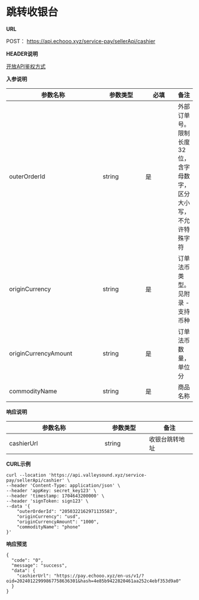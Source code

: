# 跳转收银台

**URL**

POST： https://api.echooo.xyz/service-pay/sellerApi/cashier



**HEADER说明**

[开放API鉴权方式](../kai-fang-api-jian-quan-fang-shi/)



**入参说明**

<table><thead><tr><th width="242">参数名称</th><th width="104">参数类型</th><th width="76">必填</th><th>备注</th></tr></thead><tbody><tr><td>outerOrderId</td><td>string</td><td>是</td><td>外部订单号。限制长度32位，含字母数字，区分大小写，不允许特殊字符</td></tr><tr><td>originCurrency</td><td>string</td><td>是</td><td>订单法币类型。见附录 - 支持币种</td></tr><tr><td>originCurrencyAmount</td><td>string</td><td>是</td><td>订单法币数量，单位分</td></tr><tr><td>commodityName</td><td>string</td><td>是</td><td>商品名称</td></tr></tbody></table>



**响应说明**

<table><thead><tr><th width="242">参数名称</th><th width="104">参数类型</th><th>备注</th></tr></thead><tbody><tr><td>cashierUrl</td><td>string</td><td>收银台跳转地址</td></tr></tbody></table>



**CURL示例**

```
curl --location 'https://api.valleysound.xyz/service-pay/sellerApi/cashier' \
--header 'Content-Type: application/json' \
--header 'appKey: secret_key123' \
--header 'timestamp: 1704643200000' \
--header 'signToken: sign123' \
--data '{
    "outerOrderId": "2050322162971135583",
    "originCurrency": "usd",
    "originCurrencyAmount": "1000",
    "commodityName": "phone"
}'
```



**响应预览**

```
{
  "code": "0",
  "message": "success",
  "data": {
    "cashierUrl": "https://pay.echooo.xyz/en-us/v1/?oid=20240122999867758636301&hash=4e85b9422820461aa252c4ebf353d9a0"
  }
}
```

